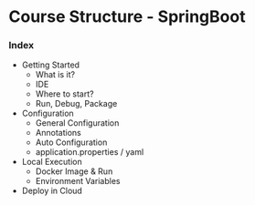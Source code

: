 # Course Structure - SpringBoot

### Index

* Getting Started
  * What is it?
  * IDE
  * Where to start?
  * Run, Debug, Package
* Configuration
  * General Configuration
  * Annotations
  * Auto Configuration
  * application.properties / yaml
* Local Execution
  * Docker Image & Run
  * Environment Variables
* Deploy in Cloud 


